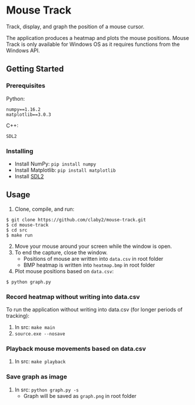 # Mouse Track
Track, display, and graph the position of a mouse cursor.

The application produces a heatmap and plots the mouse positions. Mouse Track is only available for Windows OS as it requires functions from the Windows API.

## Getting Started

### Prerequisites

Python:
```
numpy==1.16.2
matplotlib==3.0.3
```

C++:
```
SDL2
```

### Installing

* Install NumPy: `pip install numpy`
* Install Matplotlib: `pip install matplotlib`
* Install [SDL2](http://libsdl.org/download-2.0.php)

## Usage

1. Clone, compile, and run:
```
$ git clone https://github.com/claby2/mouse-track.git
$ cd mouse-track
$ cd src
$ make run
```
2. Move your mouse around your screen while the window is open.
3. To end the capture, close the window.
    - Positions of mouse are written into `data.csv` in root folder
    - BMP heatmap is written into `heatmap.bmp` in root folder
4. Plot mouse positions based on `data.csv`:
```
$ python graph.py
```

### Record heatmap without writing into data.csv
To run the application without writing into data.csv (for longer periods of tracking):
1. In src: `make main`
2. `source.exe --nosave`

### Playback mouse movements based on data.csv
1. In src: `make playback`

### Save graph as image
1. In src: `python graph.py -s`
    - Graph will be saved as `graph.png` in root folder